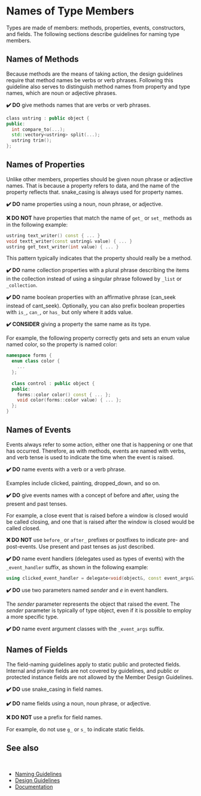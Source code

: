 # Names of Type Members

Types are made of members: methods, properties, events, constructors, and fields. The following sections describe guidelines for naming type members.

## Names of Methods

Because methods are the means of taking action, the design guidelines require that method names be verbs or verb phrases. Following this guideline also serves to distinguish method names from property and type names, which are noun or adjective phrases.

**✔️ DO** give methods names that are verbs or verb phrases.

```cpp
​class ustring : public object {
public:
  int compare_to(...);
  std::vectory<ustring> split(...);
  ustring trim();
};
```

## Names of Properties

Unlike other members, properties should be given noun phrase or adjective names. That is because a property refers to data, and the name of the property reflects that. snake_casing is always used for property names.

**✔️ DO** name properties using a noun, noun phrase, or adjective.

**❌ DO NOT** have properties that match the name of `get_` or `set_` methods as in the following example:

```cpp
ustring text_writer() const { ... }
void textt_writer(const ustring& value) { ... }
ustring get_text_writer(int value) { ... }
```

This pattern typically indicates that the property should really be a method.

**✔️ DO** name collection properties with a plural phrase describing the items in the collection instead of using a singular phrase followed by `_list` or `_collection`.

**✔️ DO** name boolean properties with an affirmative phrase (can_seek instead of cant_seek). Optionally, you can also prefix boolean properties with `is_`, `can_`, or `has_` but only where it adds value.

**✔️ CONSIDER** giving a property the same name as its type.

For example, the following property correctly gets and sets an enum value named color, so the property is named color:

```cpp
namespace forms {
  enum class color {
    ...
  };
  ​
  class control : public object {
  public:
    forms::color color() const { ... };
    void color(forms::color value) { ... };
  };
}
```

## Names of Events

Events always refer to some action, either one that is happening or one that has occurred. Therefore, as with methods, events are named with verbs, and verb tense is used to indicate the time when the event is raised.

**✔️ DO** name events with a verb or a verb phrase.

Examples include clicked, painting, dropped_down, and so on.

**✔️ DO** give events names with a concept of before and after, using the present and past tenses.

For example, a close event that is raised before a window is closed would be called closing, and one that is raised after the window is closed would be called closed.

**❌ DO NOT** use `before_` or `after_` prefixes or postfixes to indicate pre- and post-events. Use present and past tenses as just described.

**✔️ DO** name event handlers (delegates used as types of events) with the `_event_handler` suffix, as shown in the following example:

```cpp
using clicked_event_handler = delegate<void(object&, const event_args&)>;
```
**✔️ DO** use two parameters named *sender* and *e* in event handlers.

The *sender* parameter represents the object that raised the event. The *sender* parameter is typically of type object, even if it is possible to employ a more specific type.

**✔️ DO** name event argument classes with the `_event_args` suffix.

## Names of Fields

The field-naming guidelines apply to static public and protected fields. Internal and private fields are not covered by guidelines, and public or protected instance fields are not allowed by the Member Design Guidelines.

**✔️ DO** use snake_casing in field names.

**✔️ DO** name fields using a noun, noun phrase, or adjective.

**❌ DO NOT** use a prefix for field names.

For example, do not use `g_` or `s_` to indicate static fields.

## See also
​
* [Naming Guidelines](/docs/documentation/Design%20Guidelines/Naming%20Guidelines)
* [Design Guidelines](/docs/documentation/Design%20Guidelines)
* [Documentation](/docs/documentation)
